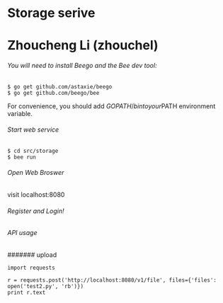 # Storage serive
# Zhoucheng Li (zhouchel)

###### You will need to install Beego and the Bee dev tool:
```
$ go get github.com/astaxie/beego
$ go get github.com/beego/bee
```
For convenience, you should add $GOPATH/bin to your$PATH environment variable.

###### Start web service
```
$ cd src/storage
$ bee run
```

###### Open Web Broswer
visit localhost:8080

###### Register and Login!



###### API usage
####### upload
```
import requests

r = requests.post('http://localhost:8080/v1/file', files={'files': open('test2.py', 'rb')})
print r.text
```
